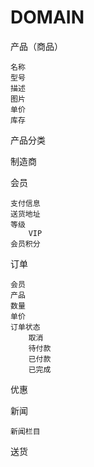 DOMAIN
======

产品（商品）

    名称
    型号
    描述
    图片
    单价
    库存

产品分类

制造商

会员

    支付信息
    送货地址
    等级
        VIP
    会员积分

订单

    会员
    产品
    数量
    单价
    订单状态
        取消
        待付款
        已付款
        已完成
    
优惠

新闻

    新闻栏目
    
送货
    


